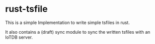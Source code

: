 # rust-tsfile

This is a simple Implementation to write simple tsfiles in rust.

It also contains a (draft) sync module to sync the written tsfiles with an IoTDB server.
